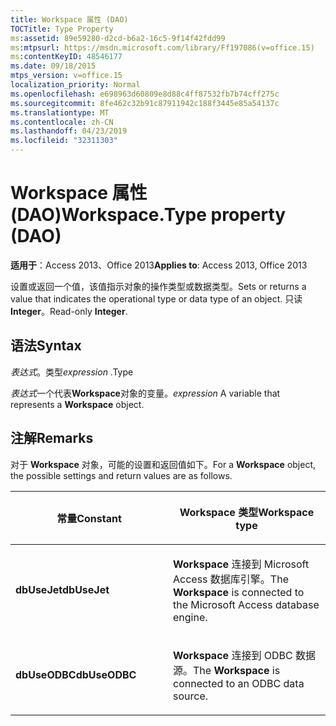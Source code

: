```yaml
---
title: Workspace 属性 (DAO)
TOCTitle: Type Property
ms:assetid: 89e59280-d2cd-b6a2-16c5-9f14f42fdd99
ms:mtpsurl: https://msdn.microsoft.com/library/Ff197086(v=office.15)
ms:contentKeyID: 48546177
ms.date: 09/18/2015
mtps_version: v=office.15
localization_priority: Normal
ms.openlocfilehash: e698963d60809e8d88c4ff87532fb7b74cff275c
ms.sourcegitcommit: 8fe462c32b91c87911942c188f3445e85a54137c
ms.translationtype: MT
ms.contentlocale: zh-CN
ms.lasthandoff: 04/23/2019
ms.locfileid: "32311303"
---
```

# <a name="workspacetype-property-dao"></a><span data-ttu-id="713b3-102">Workspace 属性 (DAO)</span><span class="sxs-lookup"><span data-stu-id="713b3-102">Workspace.Type property (DAO)</span></span>


<span data-ttu-id="713b3-103">**适用于**：Access 2013、Office 2013</span><span class="sxs-lookup"><span data-stu-id="713b3-103">**Applies to**: Access 2013, Office 2013</span></span>

<span data-ttu-id="713b3-104">设置或返回一个值，该值指示对象的操作类型或数据类型。</span><span class="sxs-lookup"><span data-stu-id="713b3-104">Sets or returns a value that indicates the operational type or data type of an object.</span></span> <span data-ttu-id="713b3-105">只读 **Integer**。</span><span class="sxs-lookup"><span data-stu-id="713b3-105">Read-only **Integer**.</span></span>

## <a name="syntax"></a><span data-ttu-id="713b3-106">语法</span><span class="sxs-lookup"><span data-stu-id="713b3-106">Syntax</span></span>

<span data-ttu-id="713b3-107">*表达式*。类型</span><span class="sxs-lookup"><span data-stu-id="713b3-107">*expression* .Type</span></span>

<span data-ttu-id="713b3-108">*表达式*一个代表**Workspace**对象的变量。</span><span class="sxs-lookup"><span data-stu-id="713b3-108">*expression* A variable that represents a **Workspace** object.</span></span>

## <a name="remarks"></a><span data-ttu-id="713b3-109">注解</span><span class="sxs-lookup"><span data-stu-id="713b3-109">Remarks</span></span>

<span data-ttu-id="713b3-110">对于 **Workspace** 对象，可能的设置和返回值如下。</span><span class="sxs-lookup"><span data-stu-id="713b3-110">For a **Workspace** object, the possible settings and return values are as follows.</span></span>

<table>
<colgroup>
<col style="width: 50%" />
<col style="width: 50%" />
</colgroup>
<thead>
<tr class="header">
<th><p><span data-ttu-id="713b3-111">常量</span><span class="sxs-lookup"><span data-stu-id="713b3-111">Constant</span></span></p></th>
<th><p><span data-ttu-id="713b3-112">Workspace 类型</span><span class="sxs-lookup"><span data-stu-id="713b3-112">Workspace type</span></span></p></th>
</tr>
</thead>
<tbody>
<tr class="odd">
<td><p><span data-ttu-id="713b3-113"><strong>dbUseJet</strong></span><span class="sxs-lookup"><span data-stu-id="713b3-113"><strong>dbUseJet</strong></span></span></p></td>
<td><p><span data-ttu-id="713b3-114"><strong>Workspace</strong> 连接到 Microsoft Access 数据库引擎。</span><span class="sxs-lookup"><span data-stu-id="713b3-114">The <strong>Workspace</strong> is connected to the Microsoft Access database engine.</span></span></p></td>
</tr>
<tr class="even">
<td><p><span data-ttu-id="713b3-115"><strong>dbUseODBC</strong></span><span class="sxs-lookup"><span data-stu-id="713b3-115"><strong>dbUseODBC</strong></span></span></p></td>
<td><p><span data-ttu-id="713b3-116"><strong>Workspace</strong> 连接到 ODBC 数据源。</span><span class="sxs-lookup"><span data-stu-id="713b3-116">The <strong>Workspace</strong> is connected to an ODBC data source.</span></span></p></td>
</tr>
</tbody>
</table>

